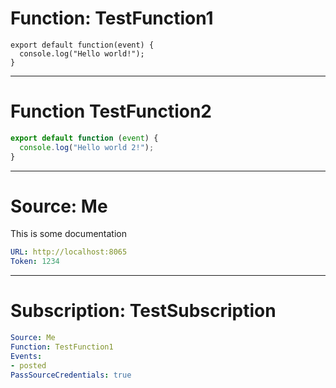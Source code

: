# Function: TestFunction1

```
export default function(event) {
  console.log("Hello world!");
}
```

------
# Function TestFunction2

```JavaScript
export default function (event) {
  console.log("Hello world 2!");
}
```
---
# Source: Me
This is some documentation

```yaml
URL: http://localhost:8065
Token: 1234
```
---
# Subscription: TestSubscription
```yaml
Source: Me
Function: TestFunction1
Events: 
- posted
PassSourceCredentials: true
```